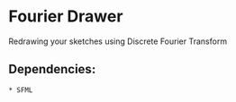 # Fourier Drawer
Redrawing your sketches using Discrete Fourier Transform

## Dependencies:
    * SFML

